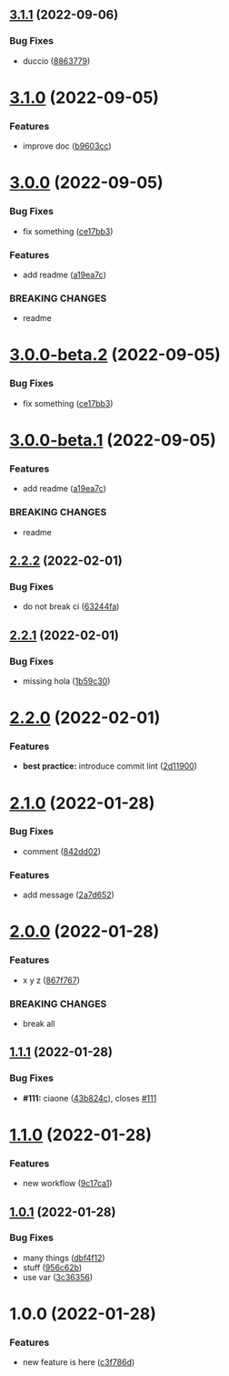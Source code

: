 ## [3.1.1](https://github.com/batopa/eliminami/compare/v3.1.0...v3.1.1) (2022-09-06)


### Bug Fixes

* duccio ([8863779](https://github.com/batopa/eliminami/commit/8863779d931b846c25e5ebcb7491721b7742ec91))

# [3.1.0](https://github.com/batopa/eliminami/compare/v3.0.0...v3.1.0) (2022-09-05)


### Features

* improve doc ([b9603cc](https://github.com/batopa/eliminami/commit/b9603cc183b10c57c83df63598a01419db8248e2))

# [3.0.0](https://github.com/batopa/eliminami/compare/v2.2.2...v3.0.0) (2022-09-05)


### Bug Fixes

* fix something ([ce17bb3](https://github.com/batopa/eliminami/commit/ce17bb3609b475436e8f74decba922f8fd288b24))


### Features

* add readme ([a19ea7c](https://github.com/batopa/eliminami/commit/a19ea7c96741bc7e982fbe7a2a1731d9fa9c92be))


### BREAKING CHANGES

* readme

# [3.0.0-beta.2](https://github.com/batopa/eliminami/compare/v3.0.0-beta.1...v3.0.0-beta.2) (2022-09-05)


### Bug Fixes

* fix something ([ce17bb3](https://github.com/batopa/eliminami/commit/ce17bb3609b475436e8f74decba922f8fd288b24))

# [3.0.0-beta.1](https://github.com/batopa/eliminami/compare/v2.2.2...v3.0.0-beta.1) (2022-09-05)


### Features

* add readme ([a19ea7c](https://github.com/batopa/eliminami/commit/a19ea7c96741bc7e982fbe7a2a1731d9fa9c92be))


### BREAKING CHANGES

* readme

## [2.2.2](https://github.com/batopa/eliminami/compare/v2.2.1...v2.2.2) (2022-02-01)


### Bug Fixes

* do not break ci ([63244fa](https://github.com/batopa/eliminami/commit/63244fa32d0b93b1cc0f38ed47dc5f9e7835f2e5))

## [2.2.1](https://github.com/batopa/eliminami/compare/v2.2.0...v2.2.1) (2022-02-01)


### Bug Fixes

* missing hola ([1b59c30](https://github.com/batopa/eliminami/commit/1b59c3094de1d5c56195bbfec674af4bdf5d7500))

# [2.2.0](https://github.com/batopa/eliminami/compare/v2.1.0...v2.2.0) (2022-02-01)


### Features

* **best practice:** introduce commit lint ([2d11900](https://github.com/batopa/eliminami/commit/2d11900bdbd4f956903a9214a47db70341d31910))

# [2.1.0](https://github.com/batopa/eliminami/compare/v2.0.0...v2.1.0) (2022-01-28)


### Bug Fixes

* comment ([842dd02](https://github.com/batopa/eliminami/commit/842dd02431af70f32b31aa7767233123bdcf4c32))


### Features

* add message ([2a7d652](https://github.com/batopa/eliminami/commit/2a7d652f09a54a5796b2b99f8e5ab91effe6e7ca))

# [2.0.0](https://github.com/batopa/eliminami/compare/v1.1.1...v2.0.0) (2022-01-28)


### Features

* x y z ([867f767](https://github.com/batopa/eliminami/commit/867f767933353ecb8143e7025279cae0eafa3e79))


### BREAKING CHANGES

* break all

## [1.1.1](https://github.com/batopa/eliminami/compare/v1.1.0...v1.1.1) (2022-01-28)


### Bug Fixes

* **#111:** ciaone ([43b824c](https://github.com/batopa/eliminami/commit/43b824c47e4a76d4a1ad803d4822987dd74898e1)), closes [#111](https://github.com/batopa/eliminami/issues/111)

# [1.1.0](https://github.com/batopa/eliminami/compare/v1.0.1...v1.1.0) (2022-01-28)


### Features

* new workflow ([9c17ca1](https://github.com/batopa/eliminami/commit/9c17ca1c92c5b8663ba4eec8367b2e5565a62c6c))

## [1.0.1](https://github.com/batopa/eliminami/compare/v1.0.0...v1.0.1) (2022-01-28)


### Bug Fixes

* many things ([dbf4f12](https://github.com/batopa/eliminami/commit/dbf4f12d2dd12717477375461cefd121d6ab74cc))
* stuff ([956c62b](https://github.com/batopa/eliminami/commit/956c62bccde8c37b566ff979a02596830d8db0b5))
* use var ([3c36356](https://github.com/batopa/eliminami/commit/3c363561016c8d91c4af55a096e7165e03386b73))

# 1.0.0 (2022-01-28)


### Features

* new feature is here ([c3f786d](https://github.com/batopa/eliminami/commit/c3f786db0c305f98f005672f47f63cb9b60d7979))
